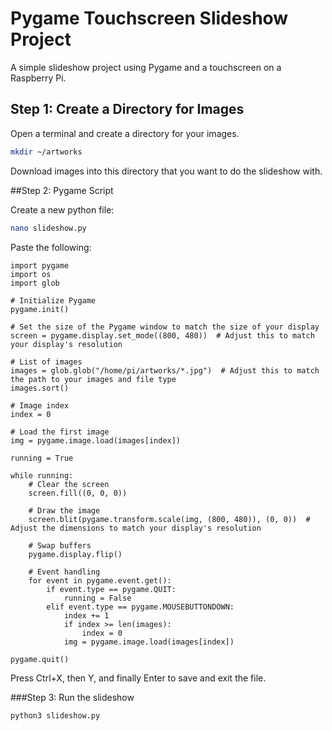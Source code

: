 # Pygame Touchscreen Slideshow Project

A simple slideshow project using Pygame and a touchscreen on a Raspberry Pi.

## Step 1: Create a Directory for Images

Open a terminal and create a directory for your images.

```bash
mkdir ~/artworks
```

Download images into this directory that you want to do the slideshow with.  

##Step 2: Pygame Script

Create a new python file:
```bash
nano slideshow.py
```

Paste the following: 
```python3
import pygame
import os
import glob

# Initialize Pygame
pygame.init()

# Set the size of the Pygame window to match the size of your display
screen = pygame.display.set_mode((800, 480))  # Adjust this to match your display's resolution

# List of images
images = glob.glob("/home/pi/artworks/*.jpg")  # Adjust this to match the path to your images and file type
images.sort()

# Image index
index = 0

# Load the first image
img = pygame.image.load(images[index])

running = True

while running:
    # Clear the screen
    screen.fill((0, 0, 0))
    
    # Draw the image
    screen.blit(pygame.transform.scale(img, (800, 480)), (0, 0))  # Adjust the dimensions to match your display's resolution
    
    # Swap buffers
    pygame.display.flip()

    # Event handling
    for event in pygame.event.get():
        if event.type == pygame.QUIT:
            running = False
        elif event.type == pygame.MOUSEBUTTONDOWN:
            index += 1
            if index >= len(images):
                index = 0
            img = pygame.image.load(images[index])

pygame.quit()
```

Press Ctrl+X, then Y, and finally Enter to save and exit the file.

###Step 3: Run the slideshow

```bash
python3 slideshow.py
```

